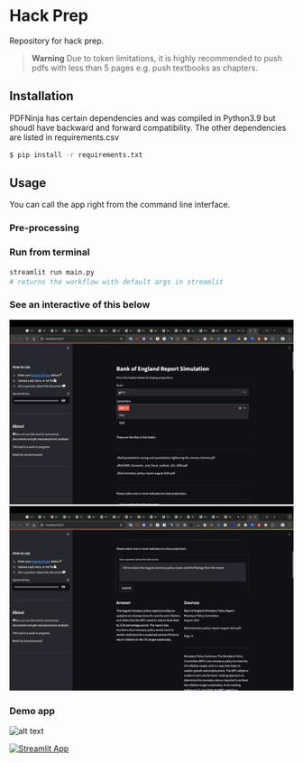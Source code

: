 # Hack Prep

Repository for hack prep.

> **Warning**
> Due to token limitations, it is highly recommended to push pdfs with less than 5 pages e.g. push textbooks as chapters.

## Installation

PDFNinja has certain dependencies and was compiled in Python3.9 but shoudl have backward and forward compatibility. The other dependencies are listed in requirements.csv
```bash
$ pip install -r requirements.txt
```

## Usage
You can call the app right from the command line interface. 

### Pre-processing

[//]: # (1. Obtain an API key from OpenAI.)

[//]: # (2. Store it as a string in a .txt file)

[//]: # (3. This is parsed to the program using the --apikey_filepath argument.)

[//]: # (4. Have the folder where you want to search for pdf documents as a directory path as well. This will be parsed to the program using --documents_path argument.)

### Run from terminal

```bash
streamlit run main.py
# returns the workflow with default args in streamlit
```

### See an interactive of this below
![alt text](assets/SS_1.png)
![alt text](assets/SS_2.png)

### Demo app
![alt text](assets/streamlit-main-2024-11-04-15-11-02.gif)

[![Streamlit App](https://static.streamlit.io/badges/streamlit_badge_black_white.svg)](https://pdfninja-2gfoe5cbcah.streamlit.app/)